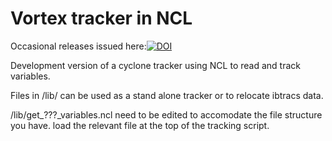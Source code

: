 # Vortex tracker in NCL
Occasional releases issued here:[![DOI](https://zenodo.org/badge/80573171.svg)](https://zenodo.org/badge/latestdoi/80573171)

Development version of a cyclone tracker using NCL to read and track variables. 

Files in /lib/ can be used as a stand alone tracker or to relocate ibtracs data. 

/lib/get_???_variables.ncl need to be edited to accomodate the file structure you have. load the relevant file at the top of the tracking script. 



